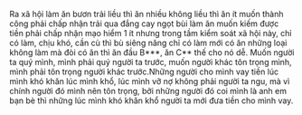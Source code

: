Ra xã hội làm ăn bươn trải liều thì ăn nhiều không liều thì ăn ít muốn thành công phải chấp nhận trải qua đắng cay ngọt bùi làm ăn muốn kiếm được tiền phải chấp nhận mạo hiểm 1 ít nhưng trong tầm kiểm soát xã hội này, chỉ có làm, chịu khó, cần cù thì bù siêng năng chỉ có làm mới có ăn những loại không làm mà đòi có ăn thì ăn đầu B***, ăn C** thế cho nó dễ. Muốn người ta quý mình, mình phải quý người ta trước, muốn người khác tôn trọng mình, mình phải tôn trọng người khác trước.Những người cho mình vay tiền lúc mình khó khăn lúc mình khổ, lúc mình vỡ nợ không phải người ta ngu, mà vì chính người đó mình nên tôn trọng, bởi những người đó coi mình là anh em bạn bè thì những lúc mình khó khăn khổ người ta mới đưa tiền cho mình vay.
